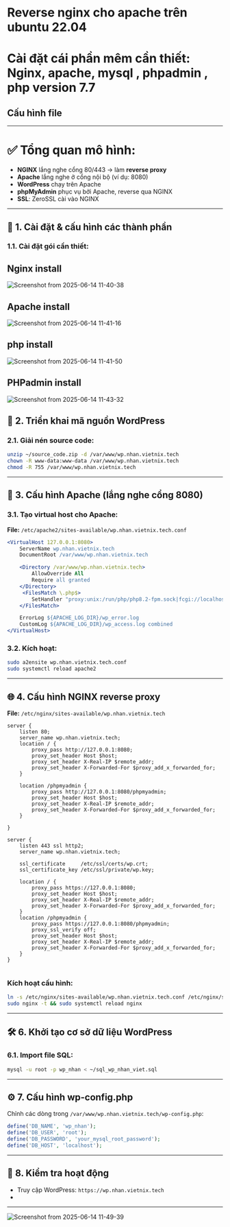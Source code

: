 # Reverse nginx cho apache trên ubuntu 22.04 
# Cài đặt cái phần mêm cần thiết: Nginx, apache, mysql , phpadmin , php version 7.7


## Cấu hình file 




---

# ✅ Tổng quan mô hình:

* **NGINX** lắng nghe cổng 80/443 → làm **reverse proxy**
* **Apache** lắng nghe ở cổng nội bộ (ví dụ: 8080)
* **WordPress** chạy trên Apache
* **phpMyAdmin** phục vụ bởi Apache, reverse qua NGINX
* **SSL**: ZeroSSL cài vào NGINX

---

## 🔁 1. Cài đặt & cấu hình các thành phần

### 1.1. Cài đặt gói cần thiết:

## Nginx install
![Screenshot from 2025-06-14 11-40-38](https://github.com/user-attachments/assets/cb19227a-253c-41d2-b46e-8b1ca5f7b1c7)

## Apache install
![Screenshot from 2025-06-14 11-41-16](https://github.com/user-attachments/assets/40b310b0-ce14-4c95-9e2a-633aaad52fd4)

## php install
![Screenshot from 2025-06-14 11-41-50](https://github.com/user-attachments/assets/c9d96f86-3b17-43e1-9a5e-3d59076d5bd3)

## PHPadmin install 

![Screenshot from 2025-06-14 11-43-32](https://github.com/user-attachments/assets/42e3aab1-5a9b-4cc7-8a57-0ce5d9053a43)

## 📁 2. Triển khai mã nguồn WordPress

### 2.1. Giải nén source code:

```bash
unzip ~/source_code.zip -d /var/www/wp.nhan.vietnix.tech
chown -R www-data:www-data /var/www/wp.nhan.vietnix.tech
chmod -R 755 /var/www/wp.nhan.vietnix.tech
```

---

## 🧠 3. Cấu hình Apache (lắng nghe cổng 8080)

### 3.1. Tạo virtual host cho Apache:

**File:** `/etc/apache2/sites-available/wp.nhan.vietnix.tech.conf`

```apache
<VirtualHost 127.0.0.1:8080>
    ServerName wp.nhan.vietnix.tech
    DocumentRoot /var/www/wp.nhan.vietnix.tech

    <Directory /var/www/wp.nhan.vietnix.tech>
        AllowOverride All
        Require all granted
    </Directory>
     <FilesMatch \.php$>
        SetHandler "proxy:unix:/run/php/php8.2-fpm.sock|fcgi://localhost" 
    </FilesMatch>

    ErrorLog ${APACHE_LOG_DIR}/wp_error.log
    CustomLog ${APACHE_LOG_DIR}/wp_access.log combined
</VirtualHost>
```

### 3.2. Kích hoạt:

```bash
sudo a2ensite wp.nhan.vietnix.tech.conf
sudo systemctl reload apache2
```

---

## 🌐 4. Cấu hình NGINX reverse proxy

**File:** `/etc/nginx/sites-available/wp.nhan.vietnix.tech`

```nginx
server {
    listen 80;
    server_name wp.nhan.vietnix.tech;
    location / {
        proxy_pass http://127.0.0.1:8080;
        proxy_set_header Host $host;
        proxy_set_header X-Real-IP $remote_addr;
        proxy_set_header X-Forwarded-For $proxy_add_x_forwarded_for;
    }

    location /phpmyadmin {
        proxy_pass http://127.0.0.1:8080/phpmyadmin;
        proxy_set_header Host $host;
        proxy_set_header X-Real-IP $remote_addr;
        proxy_set_header X-Forwarded-For $proxy_add_x_forwarded_for;
    }

}

server {
    listen 443 ssl http2;
    server_name wp.nhan.vietnix.tech;

    ssl_certificate     /etc/ssl/certs/wp.crt;
    ssl_certificate_key /etc/ssl/private/wp.key;

    location / {
        proxy_pass https://127.0.0.1:8080;
        proxy_set_header Host $host;
        proxy_set_header X-Real-IP $remote_addr;
        proxy_set_header X-Forwarded-For $proxy_add_x_forwarded_for;
    }
    location /phpmyadmin {
        proxy_pass https://127.0.0.1:8080/phpmyadmin;
        proxy_ssl_verify off;
        proxy_set_header Host $host;
        proxy_set_header X-Real-IP $remote_addr;
        proxy_set_header X-Forwarded-For $proxy_add_x_forwarded_for;
    }
}


```

### Kích hoạt cấu hình:

```bash
ln -s /etc/nginx/sites-available/wp.nhan.vietnix.tech.conf /etc/nginx/sites-enabled/
sudo nginx -t && sudo systemctl reload nginx
```

---


## 🛠️ 6. Khởi tạo cơ sở dữ liệu WordPress

### 6.1. Import file SQL:

```bash
mysql -u root -p wp_nhan < ~/sql_wp_nhan_viet.sql
```

---

## ⚙️ 7. Cấu hình wp-config.php

Chỉnh các dòng trong `/var/www/wp.nhan.vietnix.tech/wp-config.php`:

```php
define('DB_NAME', 'wp_nhan');
define('DB_USER', 'root');
define('DB_PASSWORD', 'your_mysql_root_password');
define('DB_HOST', 'localhost');
```

---

## 🧪 8. Kiểm tra hoạt động

* Truy cập WordPress: `https://wp.nhan.vietnix.tech`
*
---

![Screenshot from 2025-06-14 11-49-39](https://github.com/user-attachments/assets/878f556c-b01b-44cd-977e-91c3657a18c7)

